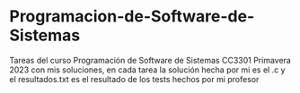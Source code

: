 # Programacion-de-Software-de-Sistemas
Tareas del curso Programación de Software de Sistemas CC3301 Primavera 2023 con mis soluciones, en cada tarea la solución hecha por mi es el <nombre>.c y el resultados.txt es el resultado de los tests hechos por mi profesor  
